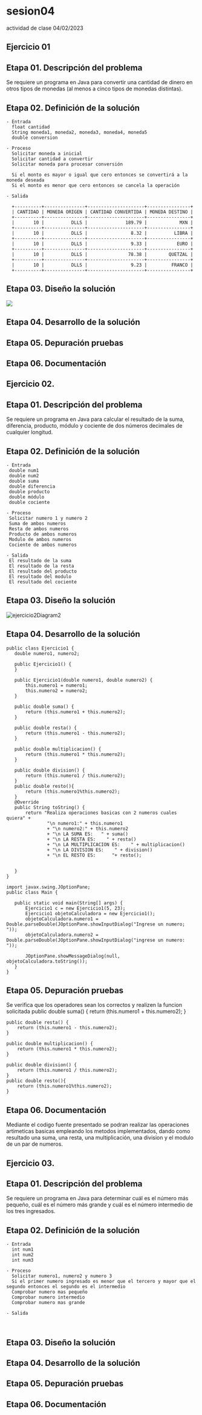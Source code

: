# sesion04
actividad de clase 04/02/2023
##  Ejercicio 01


## Etapa 01. Descripción del problema
Se requiere un programa en Java para convertir una cantidad de dinero en otros tipos de monedas (al menos a cinco tipos de monedas distintas). 

## Etapa 02. Definición de la solución

~~~
- Entrada
  float cantidad
  String moneda1, moneda2, moneda3, moneda4, moneda5
  double conversion
  
- Proceso
  Solicitar moneda a inicial
  Solicitar cantidad a convertir
  Solicitar moneda para procesar conversión
  
  Si el monto es mayor o igual que cero entonces se convertirá a la moneda deseada
  Si el monto es menor que cero entonces se cancela la operación
 
- Salida
  
  +----------+---------------+---------------------+----------------+
  | CANTIDAD | MONEDA ORIGEN | CANTIDAD CONVERTIDA | MONEDA DESTINO |
  +----------+---------------+---------------------+----------------+
  |       10 |          DLLS |              189.79 |            MXN |
  +----------+---------------+---------------------+----------------+
  |       10 |          DLLS |                8.32 |          LIBRA |
  +----------+---------------+---------------------+----------------+
  |       10 |          DLLS |                9.33 |           EURO |
  +----------+---------------+---------------------+----------------+
  |       10 |          DLLS |               78.38 |        QUETZAL |
  +----------+---------------+---------------------+----------------+
  |       10 |          DLLS |                9.23 |         FRANCO |
  +----------+---------------+---------------------+----------------+

~~~
 
 
 ## Etapa 03. Diseño la solución
 
 ![](https://github.com/edgardegantea/Ejercicio01/blob/master/Diagrama%20de%20clases.png)
 
 ## Etapa 04. Desarrollo de la solución
 
 
 
 
 ## Etapa 05. Depuración pruebas
 
 
 
 ## Etapa 06. Documentación
 
 
 ## Ejercicio 02.
 
 ## Etapa 01. Descripción del problema
 Se requiere un programa en Java para calcular el resultado de la suma, diferencia, producto, módulo y cociente de dos números decimales de cualquier longitud.
 
 ## Etapa 02. Definición de la solución
 
 ~~~
- Entrada
  double num1
  double num2
  double suma
  double diferencia 
  double producto 
  double módulo 
  double cociente

- Proceso
  Solicitar numero 1 y numero 2
  Suma de ambos numeros 
  Resta de ambos numeros 
  Producto de ambos numeros
  Modulo de ambos numeros
  Cociente de ambos numeros
 
- Salida
  El resultado de la suma
  El resultado de la resta 
  El resultado del producto
  El resultado del modulo
  El resultado del cociente
 
 ~~~

 ## Etapa 03. Diseño la solución
 
 ![ejercicio2Diagram2](https://user-images.githubusercontent.com/120700188/217593597-72127dd4-8ca7-4cfd-9fcc-43362964a908.png)

 ## Etapa 04. Desarrollo de la solución
 ~~~
 public class Ejercicio1 {
    double numero1, numero2;

    public Ejercicio1() {
    }

    public Ejercicio1(double numero1, double numero2) {
        this.numero1 = numero1;
        this.numero2 = numero2;
    }

    public double suma() {
        return (this.numero1 + this.numero2);
    }

    public double resta() {
        return (this.numero1 - this.numero2);
    }

    public double multiplicacion() {
        return (this.numero1 * this.numero2);
    }

    public double division() {
        return (this.numero1 / this.numero2);
    }
    public double resto(){
        return (this.numero1%this.numero2);
    }
    @Override
    public String toString() {
        return "Realiza operaciones basicas con 2 numeros cuales quiera" +
                "\n numero1:" + this.numero1
                + "\n numero2:" + this.numero2
                + "\n LA SUMA ES:   " + suma()
                + "\n LA RESTA ES:    " + resta()
                + "\n LA MULTIPLICACION ES:    " + multiplicacion()
                + "\n LA DIVISION ES:    " + division()
                + "\n EL RESTO ES:      "+ resto();


    }
}

 import javax.swing.JOptionPane;
public class Main {

    public static void main(String[] args) {
        Ejercicio1 c = new Ejercicio1(5, 23);
        Ejercicio1 objetoCalculadora = new Ejercicio1();
        objetoCalculadora.numero1 = Double.parseDouble(JOptionPane.showInputDialog("Ingrese un numero;    "));
        objetoCalculadora.numero2 = Double.parseDouble(JOptionPane.showInputDialog("ingrese un numero:    "));

        JOptionPane.showMessageDialog(null, objetoCalculadora.toString());
    }
}
~~~
 
 
 
 ## Etapa 05. Depuración pruebas
 Se verifica que los operadores sean los correctos y realizen la funcion solicitada
 public double suma() {
        return (this.numero1 + this.numero2);
    }

    public double resta() {
        return (this.numero1 - this.numero2);
    }

    public double multiplicacion() {
        return (this.numero1 * this.numero2);
    }

    public double division() {
        return (this.numero1 / this.numero2);
    }
    public double resto(){
        return (this.numero1%this.numero2);
    }
 
 
 ## Etapa 06. Documentación
 
 Mediante el codigo fuente presentado se podran realizar las operaciones artimeticas basicas empleando los metodos implementados, dando como resultado una suma, una   resta, una multiplicación, una division y el modulo de un par de numeros.
 
 
 ##  Ejercicio 03.


## Etapa 01. Descripción del problema
Se requiere un programa en Java para determinar cuál es el número más pequeño, cuál es el número más grande y cuál es el número intermedio de los tres ingresados.

## Etapa 02. Definición de la solución

~~~
- Entrada
  int num1
  int num2
  int num3
  
- Proceso
  Solicitar numero1, numero2 y numero 3
  Si el primer numero ingresado es menor que el tercero y mayor que el segundo entonces el segundo es el intermedio
  Comprobar numero mas pequeño
  Comprobar numero intermedio
  Comprobar numero mas grande

- Salida
  
  
~~~
 
 
 ## Etapa 03. Diseño la solución
 

 
 ## Etapa 04. Desarrollo de la solución
 
 
 
 
 ## Etapa 05. Depuración pruebas
 
 
 
 ## Etapa 06. Documentación
 
 
 ~~~

